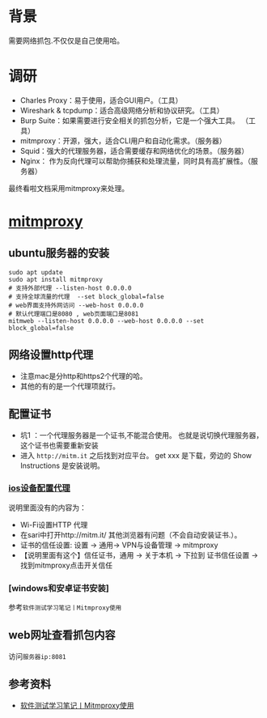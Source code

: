 # 背景
需要网络抓包.不仅仅是自己使用哈。


# 调研
- Charles Proxy：易于使用，适合GUI用户。（工具）
- Wireshark & tcpdump：适合高级网络分析和协议研究。（工具）
- Burp Suite：如果需要进行安全相关的抓包分析，它是一个强大工具。 （工具）
- mitmproxy：开源，强大，适合CLI用户和自动化需求。（服务器）
- Squid：强大的代理服务器，适合需要缓存和网络优化的场景。（服务器）
- Nginx： 作为反向代理可以帮助你捕获和处理流量，同时具有高扩展性。（服务器）

最终看啦文档采用mitmproxy来处理。

# [mitmproxy](https://www.mitmproxy.org/)

## ubuntu服务器的安装
```
sudo apt update
sudo apt install mitmproxy
# 支持外部代理 --listen-host 0.0.0.0 
# 支持全球流量的代理  --set block_global=false
# web界面支持外网访问 --web-host 0.0.0.0
# 默认代理端口是8080 , web页面端口是8081
mitmweb --listen-host 0.0.0.0 --web-host 0.0.0.0 --set block_global=false
```

## 网络设置http代理
- 注意mac是分http和https2个代理的哈。   
- 其他的有的是一个代理项就行。  

## 配置证书
- 坑1 ：一个代理服务器是一个证书,不能混合使用。 也就是说切换代理服务器，这个证书也需要重新安装
- 进入 `http://mitm.it` 之后找到对应平台。 get xxx 是下载，旁边的 Show Instructions 是安装说明。

### [ios设备配置代理](https://blog.csdn.net/2301_78843735/article/details/138803809)
说明里面没有的内容为：
- Wi-Fi设置HTTP 代理
- 在sari中打开http://mitm.it/ 其他浏览器有问题（不会自动安装证书.）。
- 证书的信任设置: 设置 -> 通用-> VPN与设备管理 ->  mitmproxy
- 【说明里面有这个】信任证书，通用 -> 关于本机 -> 下拉到 证书信任设置 -> 找到mitmproxy点击开关信任 

### [windows和安卓证书安装]
参考`软件测试学习笔记丨Mitmproxy使用`

## web网址查看抓包内容
访问`服务器ip:8081`

## 参考资料
- [软件测试学习笔记丨Mitmproxy使用](https://blog.csdn.net/ceshiren_com/article/details/142762957)

